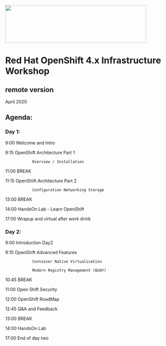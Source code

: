 <img src="https://github.com/alfbach/oaw_remote/blob/master/logo.png" width="450" height="120">


# Red Hat OpenShift 4.x Infrastructure Workshop
## remote version

April 2020

## Agenda:


### Day 1:

9:00		Welcome and Intro

9:15		OpenShift Architecture Part 1

				Overview / Installation

11:00		BREAK

11:15		OpenShift Architecture Part 2

				Configuration Networking Storage

13:00		BREAK

14:00		HandsOn Lab - Learn OpenShift 

17:00		Wrapup and virtual after work drink




### Day 2:

9:00		Introduction Day2

9:15		OpenShift Advanced Features

				Container Native Virtualisation

				Modern Registry Management (QUAY)				

10:45		BREAK

11:00		Open Shift Security

12:00		OpenShift RoadMap			

12:45		Q&A and Feedback

13:00		BREAK

14:00		HandsOn Lab 

17:00		End of day two

